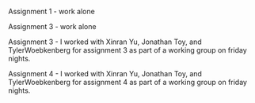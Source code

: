 Assignment 1 - work alone

Assignment 3 - work alone

Assignment 3 - 
I worked with Xinran Yu, Jonathan Toy, and TylerWoebkenberg for assignment 3 as part of a working group on friday nights.

Assignment 4 - 
I worked with Xinran Yu, Jonathan Toy, and TylerWoebkenberg for assignment 4 as part of a working group on friday nights.
